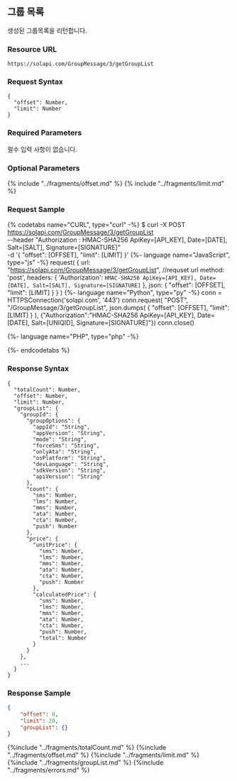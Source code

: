 ## 그룹 목록
생성된 그룹목록을 리턴합니다.

### Resource URL
`https://solapi.com/GroupMessage/3/getGroupList`

### Request Syntax

```syntax
{
  "offset": Number,
  "limit": Number
}
```

### Required Parameters
필수 입력 사항이 없습니다.

### Optional Parameters
{% include "../fragments/offset.md" %}
{% include "../fragments/limit.md" %}

### Request Sample

{% codetabs name="CURL", type="curl" -%}
$ curl -X POST https://solapi.com/GroupMessage/3/getGroupList \
    --header "Authorization : HMAC-SHA256 ApiKey=[API_KEY], Date=[DATE], Salt=[SALT], Signature=[SIGNATURE]" \
    -d '{
      "offset": [OFFSET], 
      "limit": [LIMIT]
    }'
{%- language name="JavaScript", type="js" -%}
request(
  {
    url: "https://solapi.com/GroupMessage/3/getGroupList", //requset url
    method: 'post',
    headers: {
      'Authorization': `HMAC-SHA256 ApiKey=[API_KEY], Date=[DATE], Salt=[SALT], Signature=[SIGNATURE]`
    },
    json: {
      "offset": [OFFSET],
      "limit": [LIMIT]
    }
  }
)
{%- language name="Python", type="py" -%}
conn = HTTPSConnection('solapi.com', '443')
conn.request(
  "POST",
  "/GroupMessage/3/getGroupList",
  json.dumps(
    {
      "offset": [OFFSET], 
      "limit": [LIMIT]
    }
  ),
  {"Authorization":"HMAC-SHA256 ApiKey=[API_KEY], Date=[DATE], Salt=[UNIQID], Signature=[SIGNATURE]"})
conn.close()

{%- language name="PHP", type="php" -%}
<?php
$ch = curl_init();
curl_setopt($ch, CURLOPT_URL,"https://solapi.com/GroupMessage/3/getGroupList");
curl_setopt($ch, CURLOPT_POST, 1);
curl_setopt($ch, CURLOPT_HTTPHEADER, array(
 'Authorization: HMAC-SHA256 ApiKey=[API_KEY], Date=[DATE], Salt=[UNIQID], Signature=[SIGNATURE]'
));
curl_setopt($ch, CURLOPT_POSTFIELDS, json_encode(
  '{
    "offset": [OFFSET], 
    "limit": [LIMIT]
  }'
));
curl_exec($ch);
curl_close($ch);
?>
{%- endcodetabs %}

### Response Syntax

```syntax
{
  "totalCount": Number,
  "offset": Number,
  "limit": Number,
  "groupList": {
    "groupId": {
      "groupOptions": {
        "appId": "String",
        "appVersion": "String",
        "mode": "String",
        "forceSms": "String",
        "onlyAta": "String",
        "osPlatform": "String",
        "devLanguage": "String",
        "sdkVersion": "String",
        "apiVersion": "String"
      },
      "count": {
        "sms": Number,
        "lms": Number,
        "mms": Number,
        "ata": Number,
        "cta": Number,
        "push": Number
      },
      "price": {
        "unitPrice": {
          "sms": Number,
          "lms": Number,
          "mms": Number,
          "ata": Number,
          "cta": Number,
          "push": Number
        },
        "calculatedPrice": {
          "sms": Number,
          "lms": Number,
          "mms": Number,
          "ata": Number,
          "cta": Number,
          "push": Number,
          "total": Number
        }
      }
    },
    ...
  }
}
```

### Response Sample

```json
{
    "offset": 0,
    "limit": 20,
    "groupList": {}
}
```

{%include "../fragments/totalCount.md" %}
{%include "../fragments/offset.md" %}
{%include "../fragments/limit.md" %}
{%include "../fragments/groupList.md" %}
{%include "../fragments/errors.md" %}
